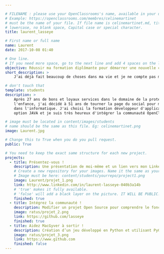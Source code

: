 ```yaml
---

# FILENAME : please use your OpenClassrooms's name, available in your url.
# Example: https://openclassrooms.com/membres/celinemartinet
# must be the name of your file. If file name is celinemartinet.md, title is celinemartinet.
# lowercase, no blank space, Capital case or special character.
title: laurent_lasseye

# First name or full name
name: Laurent
date: 2017-10-08 01:40

# One line.
# If you need more space, go to the next line and add 4 spaces on the left, as in 'description'.
objective: Réussir ma formation diplômante pour démarrer une nouvelle carrière !
short_description: > 
    J'ai déjà fait beaucoup de choses dans ma vie et je ne compte pas m'arrêter là !

# don't touch that
template: students
description: >
    Après 27 ans de bons et loyaux services dans le domaine de la protection de
    l'enfance, j'ai décidé à 51 ans de tourner la page du social pour m'orienter
    dans l'informatique. J'ai choisi la formation développeur d'applications
    option JAVA et je suis très heureux d'intégrer la communauté OpenClassrooms. 

# image must be located in content/images/students
# name should be the same as this file. Eg: celinemartinet.png
image: Laurent.jpg

# Change this to True when you do you pull request.
public: True

# You need to keep the exact same structure for each new project.
projects:
  - title: Présentez-vous !
    description: Une présentation de moi-même et un lien vers mon LinkedIn.
    # Create a new repository for your images. Name it the same as your nickname and profile picture.
    # Image must be here: content/students/yourrepo/project1.png
    image: Laurent/projet_1.png
    link: http://www.linkedin.com/in/laurent-lasseye-040b3a14b
    # 'true' makes it fully available.
    # 'false' will add a black layer on the picture. IT WILL BE PUBLIC!
    finished: true
  - title: Intégrez la communauté !
    description: Modifier un projet Open Source pour comprendre le fonctionnement de Git, de Github et des pull requests. 
    image: ratus/projet_2.png
    link: https://github.com/lasseye
    finished: true
  - title: Aidez MacGyver à sortir !
    description: Création d’un jeu développé en Python et utilisant PyGame.
    image: ratus/projet_3.png
    link: https://www.github.com
    finished: false
---
```

